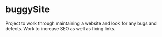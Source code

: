 # buggySite
Project to work through maintaining a website and look for any bugs and defects. Work to increase SEO as well as fixing links.
